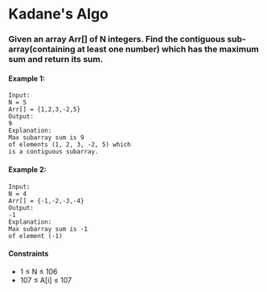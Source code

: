 # Kadane's Algo

### Given an array Arr[] of N integers. Find the contiguous sub-array(containing at least one number) which has the maximum sum and return its sum.

#### Example 1:

    Input:
    N = 5
    Arr[] = {1,2,3,-2,5}
    Output:
    9
    Explanation:
    Max subarray sum is 9
    of elements (1, 2, 3, -2, 5) which 
    is a contiguous subarray.

#### Example 2:

    Input:
    N = 4
    Arr[] = {-1,-2,-3,-4}
    Output:
    -1
    Explanation:
    Max subarray sum is -1 
    of element (-1)

#### Constraints

- 1 ≤ N ≤ 106
- 107 ≤ A[i] ≤ 107